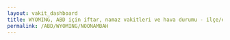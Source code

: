 ```yaml
---
layout: vakit_dashboard
title: WYOMING, ABD için iftar, namaz vakitleri ve hava durumu - ilçe/eyalet seç
permalink: /ABD/WYOMING/NOONAMBAH
---
```


<script type="text/javascript">
  var GLOBAL_COUNTRY = 'ABD';
  var GLOBAL_CITY = 'WYOMING';
  var GLOBAL_STATE = 'NOONAMBAH';
  var lat = 72;
  var lon = 21;
</script>
